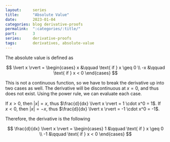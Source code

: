 ```yaml
---
layout:     series
title:      "Absolute Value"
date:       2023-01-04
categories: blog derivative-proofs
permalink:  ":categories/:title/"
part:       3
series:     derivative-proofs
tags:       derivatives, absolute-value
---
```


The absolute value is defined as 

$$
\lvert x \rvert = \begin{cases}
x &\qquad \text{ if } x \geq 0 \\
-x &\qquad \text{ if } x < 0
\end{cases}
$$

This is not a continuous function, so we have to break the derivative up into two cases as well. The derivative will be discontinuous at $x=0$, and thus does not exist. Using the power rule, we can evaluate each case. 

If $x > 0$, then $\lvert x \rvert = x$, thus $\frac{d}{dx} \lvert x \rvert = 1 \cdot x^0 = 1$. If $x < 0$, then $\lvert x \rvert = -x$, thus $\frac{d}{dx} \lvert x \rvert = -1 \cdot x^0 = -1$. 

Therefore, the derivative is the following

$$
\frac{d}{dx} \lvert x \rvert = \begin{cases}
1 &\qquad \text{ if } x \geq 0 \\
-1 &\qquad \text{ if } x < 0
\end{cases}
$$